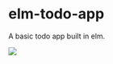 # elm-todo-app

A basic todo app built in elm.

<img src="https://user-images.githubusercontent.com/1827606/60203563-8766b800-9812-11e9-9292-6337a0a82b26.png" />
